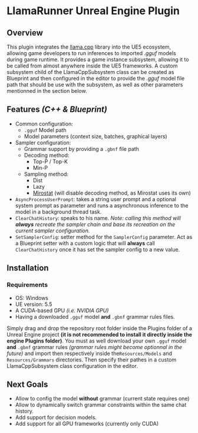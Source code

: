 # LlamaRunner Unreal Engine Plugin
## Overview
This plugin integrates the [llama.cpp](https://github.com/ggml-org/llama.cpp) library into the UE5 ecosystem, allowing game developers to run inferences to imported *.gguf* models during game runtime.
It provides a game instance subsystem, allowing it to be called from almost anywhere inside the UE5 frameworks. A custom subsystem child of the LlamaCppSubsystem class can be created as Blueprint and then configured in the editor to provide the *.gguf* model file path that should be use with the subsystem, as well as other parameters mentionned in the section below.
## Features *(C++ & Blueprint)*
- Common configuration:
  - `.gguf` Model path
  - Model parameters (context size, batches, graphical layers)
- Sampler configuration:
  - Grammar support by providing a `.gbnf` file path
  - Decoding method:
    - Top-P / Top-K
    - Min-P
  - Sampling method:
    - Dist
    - Lazy
    - [Mirostat](https://arxiv.org/abs/2007.14966) (will disable decoding method, as Mirostat uses its own) 
- `AsyncProcessUserPrompt`: takes a string user prompt and a optional system prompt as parameter and runs a asynchronous inference to the model in a background thread task.
- `ClearChatHistory`: speaks to his name. *Note: calling this method will **always** recreate the sampler chain and base its recreation on the current sampler configuration.*
- `SetSamplerConfig`: setter method for the `SamplerConfig` parameter. Act as a Blueprint setter with a custom logic that will **always** call `ClearChatHistory` once it has set the sampler config to a new value.

## Installation
### Requirements
- OS: Windows
- UE version: 5.5
- A CUDA-based GPU *(i.e. NVIDIA GPU)*
- Having a downloaded `.gguf` model **and** `.gbnf` grammar rules files.

Simply drag and drop the repository root folder inside the Plugins folder of a Unreal Engine project **(it is not recommended to install it directly inside the engine Plugins folder)**.
You must as well download your own `.gguf` model **and** `.gbnf` grammar rules *(grammar rules might become optionnal in the future)* and import then respectively inside the`Resources/Models` and `Resources/Grammars` directories. Then specify their pathes in a custom LlamaCppSubsystem class configuration in the editor.

## Next Goals
- Allow to config the model **without** grammar (current state requires one)
- Allow to dynamically switch grammar constraints within the same chat history.
- Add support for decision models.
- Add support for all GPU frameworks (currently only CUDA)
